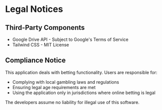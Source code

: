 # Legal Notices

## Third-Party Components
- Google Drive API - Subject to Google's Terms of Service
- Tailwind CSS - MIT License

## Compliance Notice
This application deals with betting functionality. Users are responsible for:
- Complying with local gambling laws and regulations
- Ensuring legal age requirements are met
- Using the application only in jurisdictions where online betting is legal

The developers assume no liability for illegal use of this software.